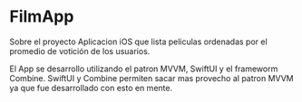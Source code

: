# FilmApp

Sobre el proyecto
Aplicacion iOS que lista peliculas ordenadas por el promedio de votición de los usuarios.

El App se desarrollo utilizando el patron MVVM, SwiftUI y el frameworm Combine. SwiftUI y Combine
permiten sacar mas provecho al patron MVVM ya que fue desarrollado con esto en mente.
